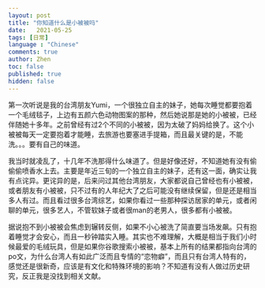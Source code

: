 ```yaml
---
layout: post
title: "你知道什么是小被被吗"
date:   2021-05-25
tags: [日常]
language : "Chinese"
comments: true
author: Zhen
toc: false
published: true
hidden: false
---
```

第一次听说是我的台湾朋友Yumi，一个很独立自主的妹子，她每次睡觉都要抱着一个毛绒毯子，上边有五颜六色动物图案的那种，然后她说那是她的小被被，已经伴随她十多年。之前曾经有过2个不同的小被被，因为太破了妈妈给换了。这个小被被每天一定要抱着才能睡，去旅游也要塞进手提箱，而且最关键的是，不能洗。。。要有自己的味道。

我当时就凌乱了，十几年不洗那得什么味道了。但是好像还好，不知道她有没有偷偷偷喷香水上去。主要是年近三旬的一个独立自主的妹子，还有这一面，确实让我有点诧异。更诧异的是，后来问过其他台湾朋友，大家都说自己曾经也有小被被，或者朋友有小被被，只不过有的人年纪大了之后可能没有继续保留，但是还是相当多人有过。而且看过很多台湾综艺，如果你看过一些那种探访居家的单元，或者闲聊的单元，很多艺人，不管软妹子或者很man的老男人，很多都有小被被。

据说抱不到小被被会焦虑到辗转反侧，如果不小心被洗了简直要当场发飙。只有抱着睡觉才会安心，而且一秒钟踏实入睡。其实也不难理解，大概是相当于我们小时候最爱的毛绒玩具，但是如果你谷歌搜索小被被，基本上所有的结果都指向台湾的po文，为什么台湾人有如此广泛而且专情的“恋物癖”，而且只有台湾人特有的，感觉还是很新奇，应该是有文化和特殊环境的影响？不知道有没有人做过历史研究，反正我是没找到相关文献。
<!--stackedit_data:
eyJoaXN0b3J5IjpbMTU5OTYwOTI1Nl19
-->